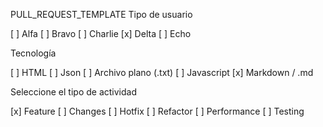 PULL_REQUEST_TEMPLATE
Tipo de usuario

[ ] Alfa
[ ] Bravo
[ ] Charlie
[x] Delta
[ ] Echo

 Tecnología

[ ] HTML
[ ] Json
[ ] Archivo plano (.txt)
[ ] Javascript
[x] Markdown / .md

 Seleccione el tipo de actividad

[x] Feature
[ ] Changes
[ ] Hotfix
[ ] Refactor
[ ] Performance
[ ] Testing
